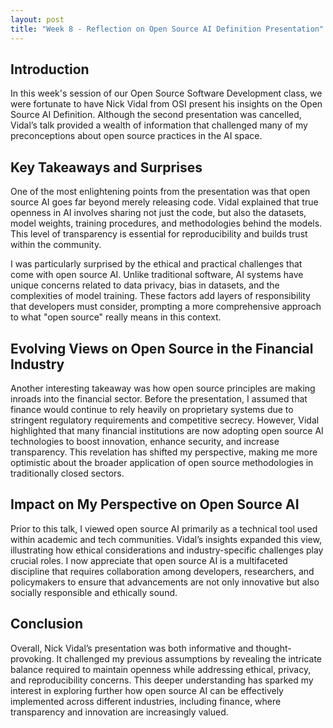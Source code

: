 ```yaml
---
layout: post
title: "Week 8 - Reflection on Open Source AI Definition Presentation"
---
```


## Introduction
In this week's session of our Open Source Software Development class, we were fortunate to have Nick Vidal from OSI present his insights on the Open Source AI Definition. Although the second presentation was cancelled, Vidal’s talk provided a wealth of information that challenged many of my preconceptions about open source practices in the AI space.

## Key Takeaways and Surprises
One of the most enlightening points from the presentation was that open source AI goes far beyond merely releasing code. Vidal explained that true openness in AI involves sharing not just the code, but also the datasets, model weights, training procedures, and methodologies behind the models. This level of transparency is essential for reproducibility and builds trust within the community.

I was particularly surprised by the ethical and practical challenges that come with open source AI. Unlike traditional software, AI systems have unique concerns related to data privacy, bias in datasets, and the complexities of model training. These factors add layers of responsibility that developers must consider, prompting a more comprehensive approach to what "open source" really means in this context.

## Evolving Views on Open Source in the Financial Industry
Another interesting takeaway was how open source principles are making inroads into the financial sector. Before the presentation, I assumed that finance would continue to rely heavily on proprietary systems due to stringent regulatory requirements and competitive secrecy. However, Vidal highlighted that many financial institutions are now adopting open source AI technologies to boost innovation, enhance security, and increase transparency. This revelation has shifted my perspective, making me more optimistic about the broader application of open source methodologies in traditionally closed sectors.

## Impact on My Perspective on Open Source AI
Prior to this talk, I viewed open source AI primarily as a technical tool used within academic and tech communities. Vidal’s insights expanded this view, illustrating how ethical considerations and industry-specific challenges play crucial roles. I now appreciate that open source AI is a multifaceted discipline that requires collaboration among developers, researchers, and policymakers to ensure that advancements are not only innovative but also socially responsible and ethically sound.

## Conclusion
Overall, Nick Vidal’s presentation was both informative and thought-provoking. It challenged my previous assumptions by revealing the intricate balance required to maintain openness while addressing ethical, privacy, and reproducibility concerns. This deeper understanding has sparked my interest in exploring further how open source AI can be effectively implemented across different industries, including finance, where transparency and innovation are increasingly valued.

